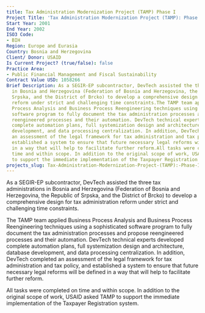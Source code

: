 ```yaml
---
title: Tax Administration Modernization Project (TAMP) Phase I
Project Title: 'Tax Administration Modernization Project (TAMP): Phase I'
Start Year: 2001
End Year: 2002
ISO3 Code:
- BIH
Region: Europe and Eurasia
Country: Bosnia and Herzegovina
Client/ Donor: USAID
Is Current Project? (true/false): false
Practice Area:
- Public Financial Management and Fiscal Sustainability
Contract Value USD: 1058266
Brief Description: As a SEGIR-EP subcontractor, DevTech assisted the three tax administrations
  in Bosnia and Herzegovina (Federation of Bosnia and Herzegovina, the Republic of
  Srpska, and the District of Brcko) to develop a comprehensive design for tax administration
  reform under strict and challenging time constraints.The TAMP team applied Business
  Process Analysis and Business Process Reengineering techniques using a sophisticated
  software program to fully document the tax administration processes and propose
  reengineered processes and their automation. DevTech technical experts developed
  complete automation plans, full systemization design and architecture, database
  development, and data processing centralization. In addition, DevTech completed
  an assessment of the legal framework for tax administration and tax policy, and
  established a system to ensure that future necessary legal reforms will be defined
  in a way that will help to facilitate further reform.All tasks were completed on
  time and within scope. In addition to the original scope of work, USAID asked TAMP
  to support the immediate implementation of the Taxpayer Registration system.
projects_slug: Tax-Administration-Modernization-Project-(TAMP):-Phase-I
---
```


As a SEGIR-EP subcontractor, DevTech assisted the three tax administrations in Bosnia and Herzegovina (Federation of Bosnia and Herzegovina, the Republic of Srpska, and the District of Brcko) to develop a comprehensive design for tax administration reform under strict and challenging time constraints.

The TAMP team applied Business Process Analysis and Business Process Reengineering techniques using a sophisticated software program to fully document the tax administration processes and propose reengineered processes and their automation. DevTech technical experts developed complete automation plans, full systemization design and architecture, database development, and data processing centralization. In addition, DevTech completed an assessment of the legal framework for tax administration and tax policy, and established a system to ensure that future necessary legal reforms will be defined in a way that will help to facilitate further reform.

All tasks were completed on time and within scope. In addition to the original scope of work, USAID asked TAMP to support the immediate implementation of the Taxpayer Registration system.